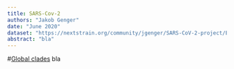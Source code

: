 ```yaml
---
title: SARS-Cov-2
authors: "Jakob Genger"
date: "June 2020"
dataset: "https://nextstrain.org/community/jgenger/SARS-CoV-2-project/EarlyEuropev19NAclades"
abstract: "bla"
---
```



#[Global clades](https://nextstrain.org/community/jgenger/SARS-CoV-2-project/EarlyEuropev19NAclades?branchLabel=clade&c=gt-nuc_15380&d=map&f_region=Europe&label=clade:20C&p=full&r=division)
bla



